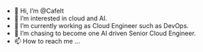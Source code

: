 - 👋 Hi, I’m @CafeIt
- 👀 I’m interested in cloud and AI.
- 🌱 I’m currently working as Cloud Engineer such as DevOps.
- 💞️ I’m chasing to become one AI driven Senior Cloud Engineer.
- 📫 How to reach me ...

<!---
CafeIt/CafeIt is a ✨ special ✨ repository because its `README.md` (this file) appears on your GitHub profile.
You can click the Preview link to take a look at your changes.
--->
